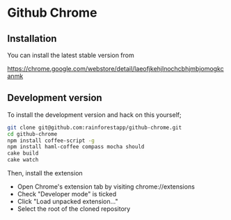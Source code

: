 # Github Chrome

## Installation

You can install the latest stable version from

https://chrome.google.com/webstore/detail/laeofjkehjlnochcbhjmbjomogkcanmk

## Development version

To install the development version and hack on this yourself;

```bash
git clone git@github.com:rainforestapp/github-chrome.git
cd github-chrome
npm install coffee-script -g
npm install haml-coffee compass mocha should
cake build
cake watch
```

Then, install the extension

- Open Chrome's extension tab by visiting chrome://extensions
- Check "Developer mode" is ticked
- Click "Load unpacked extension..."
- Select the root of the cloned repository
